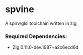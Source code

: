 # spvine
A spirv/glsl toolchain written in zig

### Required Dependencies: 
- Zig 0.11.0-dev.1987+a2c6ecd6d